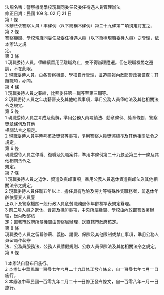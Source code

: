 法規名稱：警察機關學校現職同委任及委任待遇人員管理辦法  
修正日期：民國 109 年 02 月 21 日  
第 1 條  
本辦法依警察人員人事條例（以下簡稱本條例）第三十九條第二項規定訂定之。  
第 2 條  
警察機關、學校現職同委任及委任待遇人員（以下簡稱現職委待人員）之管理，依本辦法之規  
定。  
第 3 條  
1 現職委待人員，得繼續留用至離職為止，並不得辦理陞遷。但在現職機關之遷調，不在此限。  
2 現職委待人員，由各警察機關、學校自行管理，並造冊報內政部警政署備查；其離職時，亦同。  
第 4 條  
1 現職委待人員之薪給，比照委任第一職等至第三職等。  
2 現職委待人員之年功薪晉支及其他給與事項，準用公務人員俸給法及其他相關法令之規定。  
第 5 條  
1 現職委待人員之考成及勳獎，準用公務人員考績法、勳章條例、獎章條例、警察獎章條例及其他  
相關法令之規定。  
2 現職委待人員平時考核及獎懲等事項，準用警察人員獎懲標準及其他相關法令之規定。  
第 6 條  
現職委待人員之停職、復職及免職案件，準用本條例第二十九條至第三十一條及其他相關法令之  
規定。  
第 7 條  
1 現職委待人員之退休、資遣及撫卹事項，準用公務人員退休資遣撫卹法及其他相關法令之規定。  
2 現職委待人員任職五年以上，擔任具有危險及勞力等特殊性質職務者，其退休年齡依警察人員警  
正以下及警察機關一般行政人員危勞職務退休年齡標準表規定辦理。  
3 前二項人員之退休、資遣及撫卹事項，中央所屬機關、學校由內政部警政署辦理，送內政部核  
定；直轄市政府所屬機關由警察局辦理，送直轄市政府核定。  
第 8 條  
現職委待人員之留職停薪、義務、請假、保險及其他限制或禁止事項，準用公務人員留職停薪辦  
法、公務員服務法、公務人員請假規則、公教人員保險法及其他相關法令之規定。  
第 9 條  


1 本辦法自發布日施行。  
2 本辦法中華民國一百零七年六月二十九日修正發布條文，自一百零七年七月一日施行。  
3 本辦法中華民國一百零九年二月二十一日修正發布條文，自一百零八年一月一日施行。  


